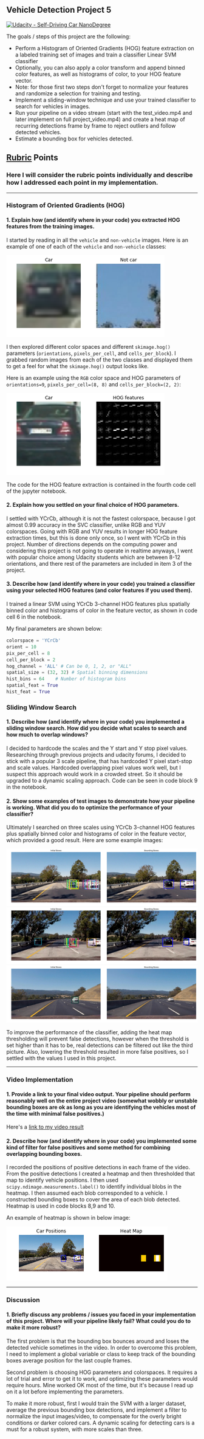 ﻿## Vehicle Detection Project 5
[![Udacity - Self-Driving Car NanoDegree](https://s3.amazonaws.com/udacity-sdc/github/shield-carnd.svg)](http://www.udacity.com/drive)

The goals / steps of this project are the following:

* Perform a Histogram of Oriented Gradients (HOG) feature extraction on a labeled training set of images and train a classifier Linear SVM classifier
* Optionally, you can also apply a color transform and append binned color features, as well as histograms of color, to your HOG feature vector. 
* Note: for those first two steps don't forget to normalize your features and randomize a selection for training and testing.
* Implement a sliding-window technique and use your trained classifier to search for vehicles in images.
* Run your pipeline on a video stream (start with the test_video.mp4 and later implement on full project_video.mp4) and create a heat map of recurring detections frame by frame to reject outliers and follow detected vehicles.
* Estimate a bounding box for vehicles detected.


## [Rubric](https://review.udacity.com/#!/rubrics/513/view) Points
### Here I will consider the rubric points individually and describe how I addressed each point in my implementation.  

---
### Histogram of Oriented Gradients (HOG)

#### 1. Explain how (and identify where in your code) you extracted HOG features from the training images.

I started by reading in all the `vehicle` and `non-vehicle` images.  Here is an example of one of each of the `vehicle` and `non-vehicle` classes:

![car_noncar](https://github.com/tugrulzure/carndp5/blob/master/report/1.png)

I then explored different color spaces and different `skimage.hog()` parameters (`orientations`, `pixels_per_cell`, and `cells_per_block`).  I grabbed random images from each of the two classes and displayed them to get a feel for what the `skimage.hog()` output looks like.

Here is an example using the `RGB` color space and HOG parameters of `orientations=9`, `pixels_per_cell=(8, 8)` and `cells_per_block=(2, 2)`:

![hog_feat](https://github.com/tugrulzure/carndp5/blob/master/report/2.png)

The code for the HOG feature extraction is contained in the fourth code cell of the jupyter notebook. 

#### 2. Explain how you settled on your final choice of HOG parameters.

I settled with YCrCb, although it is not the fastest colorspace, because I got almost 0.99 accuracy in the SVC classifier, unlike RGB and YUV colorspaces.
Going with RGB and YUV results in longer HOG feature extraction times, but this is done only once, so I went with YCrCb in this project.
Number of directions depends on the computing power and considering this project is not going to operate in realtime anyways, I went with popular choice among Udacity students which are between 8-12 orientations, and there rest of the parameters are included in item 3 of the project.

#### 3. Describe how (and identify where in your code) you trained a classifier using your selected HOG features (and color features if you used them).

I trained a linear SVM using YCrCb 3-channel HOG features plus spatially binned color and histograms of color in the feature vector, as shown in code cell 6 in the notebook.

My final parameters are shown below:

```python
colorspace = 'YCrCb'
orient = 10
pix_per_cell = 8
cell_per_block = 2
hog_channel = 'ALL' # Can be 0, 1, 2, or "ALL"
spatial_size = (32, 32) # Spatial binning dimensions
hist_bins = 64    # Number of histogram bins
spatial_feat = True 
hist_feat = True
```

### Sliding Window Search

#### 1. Describe how (and identify where in your code) you implemented a sliding window search.  How did you decide what scales to search and how much to overlap windows?

I decided to hardcode the scales and the Y start and Y stop pixel values. Researching through previous projects and udacity forums, I decided to stick with a popular 3 scale pipeline, that has hardcoded Y pixel start-stop and scale values. Hardcoded overlapping pixel values work well, but I suspect this approach would work in a crowded street. So it should be upgraded to a dynamic scaling approach.
Code can be seen in code block 9 in the notebook.

#### 2. Show some examples of test images to demonstrate how your pipeline is working.  What did you do to optimize the performance of your classifier?

Ultimately I searched on three scales using YCrCb 3-channel HOG features plus spatially binned color and histograms of color in the feature vector, which provided a good result.  Here are some example images:

![pipeline1](https://github.com/tugrulzure/carndp5/blob/master/report/5.png)
![pipeline2](https://github.com/tugrulzure/carndp5/blob/master/report/6.png)
![pipeline3](https://github.com/tugrulzure/carndp5/blob/master/report/7.png)

To improve the performance of the classifier, adding the heat map thresholding will prevent false detections, however when the threshold is set higher than it has to be, real detections can be filtered out like the third picture. Also, lowering the threshold resulted in more false positives, so I settled with the values I used in this project. 

---

### Video Implementation

#### 1. Provide a link to your final video output.  Your pipeline should perform reasonably well on the entire project video (somewhat wobbly or unstable bounding boxes are ok as long as you are identifying the vehicles most of the time with minimal false positives.)
Here's a [link to my video result](./project_video.mp4)


#### 2. Describe how (and identify where in your code) you implemented some kind of filter for false positives and some method for combining overlapping bounding boxes.

I recorded the positions of positive detections in each frame of the video.  From the positive detections I created a heatmap and then thresholded that map to identify vehicle positions.  I then used `scipy.ndimage.measurements.label()` to identify individual blobs in the heatmap. I then assumed each blob corresponded to a vehicle.  I constructed bounding boxes to cover the area of each blob detected. 
Heatmap is used in code blocks 8,9 and 10.

An example of heatmap is shown in below image:

![heat](https://github.com/tugrulzure/carndp5/blob/master/report/4.png)

---

### Discussion

#### 1. Briefly discuss any problems / issues you faced in your implementation of this project.  Where will your pipeline likely fail?  What could you do to make it more robust?

The first problem is that the bounding box bounces around and loses the detected vehicle sometimes in the video. In order to overcome this problem, I need to implement a global variable or class to keep track of the bounding boxes average position for the last couple frames.

Second problem is choosing HOG parameters and colorspaces. It requires a lot of trial and error to get it to work, and optimizing these parameters would require hours. Mine worked OK most of the time, but it's because I read up on it a lot before implementing the parameters. 

To make it more robust, first I would train the SVM with a larger dataset, average the previous bounding box detections, and implement a filter to normalize the input images/video, to compensate for the overly bright conditions or darker colored cars. A dynamic scaling for detecting cars is a must for a robust system, with more scales than three.
